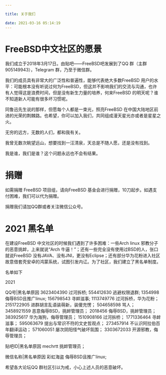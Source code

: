```yaml
---

title: 关于我们

date: 2021-03-16 05:14:19
---
```


#   FreeBSD中文社区的愿景

我们成立于2018年3月17日。由贴吧——FreeBSD吧发展到了QQ 群（主群905149943），Telegram 群，乃至于微信群。

我们的成员具有非常大的广泛性和普遍性，能够代表绝大多数FreeBSD 用户的水平：可能根本没有听说过何为FreeBSD，但这并不影响我们的交流与沟通，也许有人觉得这是浪费时间，但是没有新生力量的培养，何来FreeBSD 的明天呢？谁不知道新人可能有很多坏习惯呢。

同鲁迅先生说的那样，但愿每个人都是一束光，照亮FreeBSD 在中国大陆地区前进的光荣的荆棘路。也希望，你可以加入我们，共同组成漫天星光亦或者是星星之火。

无穷的远方，无数的人们，都和我有关。

我曾无数次眺望远山，想要找到一汪清泉，天总是不随人愿，还是没有找到。

我是谁，我们是谁？这个问题永远也不会有结果。

#   捐赠

如需捐赠 FreeBSD 项目组，请向FreeBSD 基金会进行捐赠，10刀起步。如遇支付困难，我们可以代为捐赠。

捐赠我们请加QQ群或者关注微信公众号。

#   2021 黑名单

在建设FreeBSD 中文社区的时候我们遇到了许多困难：一些Arch linux 邪教分子的恶意挑衅，上来就说“Arch 牛逼！”；还有一些完全没有使用过BSD的人，张口就说FreeBSD 没有JAVA、没有JNI，更没有Eclipse；还有部分华为花粉进入社区故意借套壳安卓的鸿蒙系统，试图引发内讧。为了社区，我们建立了黑名单制度。

名单如下

2021

QQ号|黑名单原因
3623404390  过河拆桥;
554412630 逃避权限退群;
1354998 侮辱BSD且推广linux;
156798543 寻衅滋事;
1113749776  过河拆桥，华为花粉；
2151722905  进群胡言乱语装萌新，装傻充愣；
504658598 骂人；
3458921559  恶意侮辱BSD，挑衅管理员；
2018456 侮辱BSD，挑衅管理员；
383925617 华为海狗，侮辱管理员；
1510908166 过河拆桥；
1771336464 寻衅滋事；
595063679 提出与常识不符的文史哲观点；
273457914 不认识阿拉伯百年翻译运动；
571060051 屡次阴阳怪气破坏氛围；
3303672033 开源邪教，侮辱管理员；

贴吧ID|黑名单原因
mechrtt 挑衅管理员；

微信名称|黑名单原因
彩虹海盗 侮辱BSD且推广linux;

希望各大论坛QQ 群社区引以为戒，小心上述人员的恶意破坏。
